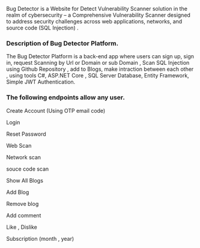 Bug Detector is a Website for Detect Vulnerability Scanner solution in the realm of cybersecurity – a Comprehensive Vulnerability Scanner designed to address security challenges across web applications, networks, and source code (SQL Injection) .

### Description of Bug Detector Platform.

The Bug Detector Platform is a back-end app where users can sign up, sign in, request Scanning by Url or Domain or sub Domain , Scan SQL Injection using Github Repository , add to Blogs, make intraction between each other , using tools C#, ASP.NET Core , SQL Server Database, Entity Framework, Simple JWT Authentication.


### The following endpoints allow any user.

Create Account (Using OTP email code)

Login

Reset Password

Web Scan

Network scan

souce code scan

Show All Blogs

Add Blog

Remove blog

Add comment

Like , Dislike

Subscription (month , year)


